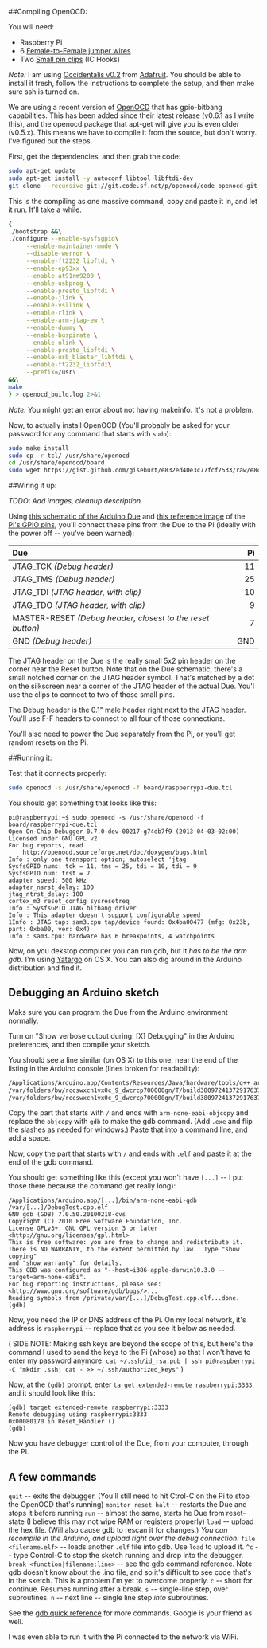 ##Compiling OpenOCD:

You will need:
* Raspberry Pi
* 6 [Female-to-Female jumper wires](http://www.adafruit.com/products/266)
* Two [Small pin clips](http://www.adafruit.com/products/401) (IC Hooks)

*Note:* I am using [Occidentalis v0.2](http://learn.adafruit.com/adafruit-raspberry-pi-educational-linux-distro) from [Adafruit](http://www.adafruit.com/). You should be able to install it fresh, follow the instructions to complete the setup, and then make sure ssh is turned on.

We are using a recent version of [OpenOCD](http://openocd.sourceforge.net/) that has gpio-bitbang capabilities. This has been added since their latest release (v0.6.1 as I write this), and the openocd package that apt-get will give you is even older (v0.5.x). This means we have to compile it from the source, but don't worry. I've figured out the steps.

First, get the dependencies, and then grab the code:

```bash
sudo apt-get update
sudo apt-get install -y autoconf libtool libftdi-dev
git clone --recursive git://git.code.sf.net/p/openocd/code openocd-git && cd openocd-git
```

This is the compiling as one massive command, copy and paste it in, and let it run. It'll take a while.

```bash
{
./bootstrap &&\
./configure --enable-sysfsgpio\
     --enable-maintainer-mode \
     --disable-werror \
     --enable-ft2232_libftdi \
     --enable-ep93xx \
     --enable-at91rm9200 \
     --enable-usbprog \
     --enable-presto_libftdi \
     --enable-jlink \
     --enable-vsllink \
     --enable-rlink \
     --enable-arm-jtag-ew \
     --enable-dummy \
     --enable-buspirate \
     --enable-ulink \
     --enable-presto_libftdi \
     --enable-usb_blaster_libftdi \
     --enable-ft2232_libftdi\
     --prefix=/usr\
&&\
make
} > openocd_build.log 2>&1
```

*Note:* You might get an error about not having makeinfo. It's not a problem.

Now, to actually install OpenOCD (You'll probably be asked for your password for any command that starts with `sudo`):

```bash
sudo make install
sudo cp -r tcl/ /usr/share/openocd
cd /usr/share/openocd/board
sudo wget https://gist.github.com/giseburt/e832ed40e3c77fcf7533/raw/e8c71233970e4d42eed7c3bf4b13390cdcf2a1fd/raspberrypi-due.tcl
```

##Wiring it up:

_TODO: Add images, cleanup description._

Using [this schematic of the Arduino Due](http://arduino.cc/en/uploads/Main/arduino-Due-schematic.pdf) and [this reference image](http://learn.adafruit.com/assets/3059) of the [Pi's GPIO pins](http://learn.adafruit.com/adafruits-raspberry-pi-lesson-4-gpio-setup/the-gpio-connector), you'll connect these pins from the Due to the Pi (ideally with the power off -- you've been warned):

| Due | Pi |
|:----|---:|
| JTAG_TCK _(Debug header)_ | 11 |
| JTAG_TMS _(Debug header)_ | 25 |
| JTAG_TDI _(JTAG header, with clip)_ | 10 |
| JTAG_TDO _(JTAG header, with clip)_ |  9 |
| MASTER-RESET _(Debug header, closest to the reset button)_ |  7 |
| GND _(Debug header)_ |  GND |

The JTAG header on the Due is the really small 5x2 pin header on the corner near the Reset button. Note that on the Due schematic, there's a small notched corner on the JTAG header symbol. That's matched by a dot on the silkscreen near a corner of the JTAG header of the actual Due. You'l use the clips to connect to two of those small pins.

The Debug header is the 0.1" male header right next to the JTAG header. You'll use F-F headers to connect to all four of those connections.

You'll also need to power the Due separately from the Pi, or you'll get random resets on the Pi.

##Running it:

Test that it connects properly:

```bash
sudo openocd -s /usr/share/openocd -f board/raspberrypi-due.tcl
```

You should get something that looks like this:
```text
pi@raspberrypi:~$ sudo openocd -s /usr/share/openocd -f board/raspberrypi-due.tcl
Open On-Chip Debugger 0.7.0-dev-00217-g74db7f9 (2013-04-03-02:00)
Licensed under GNU GPL v2
For bug reports, read
	http://openocd.sourceforge.net/doc/doxygen/bugs.html
Info : only one transport option; autoselect 'jtag'
SysfsGPIO nums: tck = 11, tms = 25, tdi = 10, tdi = 9
SysfsGPIO num: trst = 7
adapter speed: 500 kHz
adapter_nsrst_delay: 100
jtag_ntrst_delay: 100
cortex_m3 reset_config sysresetreq
Info : SysfsGPIO JTAG bitbang driver
Info : This adapter doesn't support configurable speed
1Info : JTAG tap: sam3.cpu tap/device found: 0x4ba00477 (mfg: 0x23b, part: 0xba00, ver: 0x4)
Info : sam3.cpu: hardware has 6 breakpoints, 4 watchpoints
```

Now, on you dekstop computer you can run gdb, but it *has to be the arm gdb*. I'm using [Yatargo](http://www.yagarto.de/) on OS X. You can also dig around in the Arduino distribution and find it.

## Debugging an Arduino sketch

Maks sure you can program the Due from the Arduino environment normally.

Turn on "Show verbose output during: [X] Debugging" in the Arduino preferences, and then compile your sketch.

You should see a line similar (on OS X) to this one, near the end of the listing in the Arduino console (lines broken for readability):

```bash
/Applications/Arduino.app/Contents/Resources/Java/hardware/tools/g++_arm_none_eabi/bin/arm-none-eabi-objcopy -O binary
/var/folders/bw/rccswxcn1vx0c_9_dwcrcp700000gn/T/build3809724137291763729.tmp/DebugTest.cpp.elf
/var/folders/bw/rccswxcn1vx0c_9_dwcrcp700000gn/T/build3809724137291763729.tmp/DebugTest.cpp.bin
```

Copy the part that starts with `/` and ends with `arm-none-eabi-objcopy` and replace the `objcopy` with `gdb` to make the gdb command. (Add `.exe`  and flip the slashes as needed for windows.) Paste that into a command line, and add a space.

Now, copy the part that starts with `/` and ends with `.elf` and paste it at the end of the gdb command.

You should get something like this (except you won't have `[...]` -- I put those there because the command get really long):

```text
/Applications/Arduino.app/[...]/bin/arm-none-eabi-gdb /var/[...]/DebugTest.cpp.elf
GNU gdb (GDB) 7.0.50.20100218-cvs
Copyright (C) 2010 Free Software Foundation, Inc.
License GPLv3+: GNU GPL version 3 or later <http://gnu.org/licenses/gpl.html>
This is free software: you are free to change and redistribute it.
There is NO WARRANTY, to the extent permitted by law.  Type "show copying"
and "show warranty" for details.
This GDB was configured as "--host=i386-apple-darwin10.3.0 --target=arm-none-eabi".
For bug reporting instructions, please see:
<http://www.gnu.org/software/gdb/bugs/>...
Reading symbols from /private/var/[...]/DebugTest.cpp.elf...done.
(gdb) 
```

Now, you need the IP or DNS address of the Pi. On my local network, it's address is `raspberrypi` -- replace that as you see it below as needed.

( SIDE NOTE:
Making ssh keys are beyond the scope of this, but here's the command I used to send the keys to the Pi (whose) so that I won't have to enter my password anymore:
`cat ~/.ssh/id_rsa.pub | ssh pi@raspberrypi -C "mkdir .ssh; cat - >> ~/.ssh/authorized_keys"`
)

Now, at the `(gdb)` prompt, enter `target extended-remote raspberrypi:3333`, and it should look like this:

```
(gdb) target extended-remote raspberrypi:3333
Remote debugging using raspberrypi:3333
0x00080170 in Reset_Handler ()
(gdb) 
```

Now you have debugger control of the Due, from your computer, through the Pi.

## A few commands

`quit` -- exits the debugger. (You'll still need to hit Ctrol-C on the Pi to stop the OpenOCD that's running)
`monitor reset halt` -- restarts the Due and stops it before running
`run` -- almost the same, starts he Due from reset-state (I believe this may not wipe RAM or registers properly)
`load` -- upload the hex file. (Will also cause gdb to rescan it for changes.) _You can recompile in the Arduino, and upload right over the debug connection._
`file <filename.elf>` -- loads another `.elf` file into gdb. Use `load` to upload it.
`^c` -- type Control-C to stop the sketch running and drop into the debugger.
`break <function|filename:line>` -- see the gdb command reference. Note: gdb doesn't know about the .ino file, and so it's difficult to see code that's in the sketch. This is a problem I'm yet to overcome properly.
`c` -- short for continue. Resumes running after a break.
`s` -- single-line step, over subroutines.
`n` -- next line -- single line step _into_ subroutines.

See the [gdb quick reference](http://refcards.com/docs/peschr/gdb/gdb-refcard-a4.pdf) for more commands. Google is your friend as well.

I was even able to run it with the Pi connected to the network via WiFi.